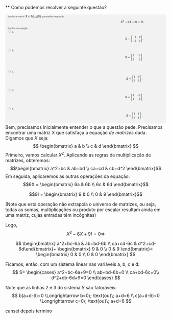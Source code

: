 ** Como podemos resolver a seguinte questão?

![imagem 1](20230426_gb_01.jpeg)
Bem, precisamos inicialmente entender o que a questão pede. 
Precisamos encontrar uma matriz X que satisfaça a equação *de matrizes* dada.
Digamos que $X$ seja:
$$ \begin{bmatrix} a & b \\ c & d \end{bmatrix} $$
Primeiro, vamos calcular $X^2$. 
Aplicando as regras de multiplicação de matrizes, obteremos:
$$\begin{bmatrix}   a^2+bc & ab+bd \\ ca+cd & cb+d^2 \end{bmatrix}$$
Em seguida, aplicaremos as outras operações da equação.
$$6X = \begin{bmatrix} 6a & 6b \\ 6c & 6d \end{bmatrix}$$

$$9I = \begin{bmatrix} 9 & 0 \\ 0 & 9 \end{bmatrix}$$

(Note que esta operação não extrapola o universo de matrizes, ou seja, todas as somas, multiplicações ou produto por escalar resultam ainda em uma matriz, cujas entradas têm incógnitas)

Logo, 
$$ X^2 - 6X + 9I=0 \Longrightarrow $$

$$ \begin{bmatrix} a^2+bc-6a & ab+bd-6b \\ ca+cd-6c & d^2+cd-6d\end{bmatrix}+
\begin{bmatrix}
9 & 0 \\
0 & 9
\end{bmatrix}=
\begin{bmatrix}
0 & 0 \\ 0 & 0
\end{bmatrix} $$

Ficamos, então, com um sistema linear nas variáveis a, b, c e d:
$$ S=
\begin{cases}
a^2+bc-6a+9=0 \\
ab+bd-6b=0 \\
ca+cd-6c=0\\
d^2+cb-6d+9=0
\end{cases}
$$

Note que as linhas 2 e 3 do sistema $S$ são fatoráveis:
$$
b(a+d-6)=0 \Longrightarrow b=0\; \text{ou}\; a+d=6 \\
c(a+d-6)=0 \Longrightarrow c=0\; \text{ou}\; a+d=6
$$

cansei depois termino
